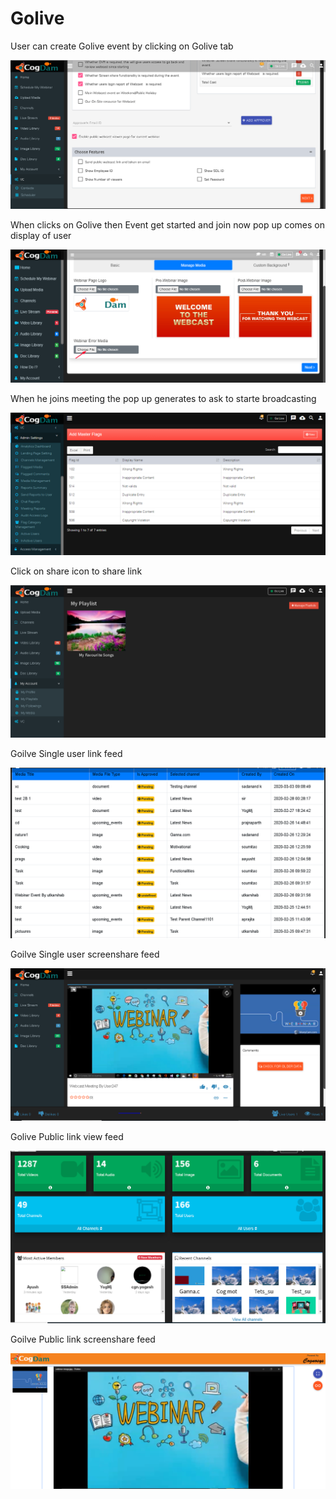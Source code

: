 # Golive

User can create Golive event by clicking on Golive tab 

![](.gitbook/assets/image%20%2860%29.png)

When clicks on Golive then Event get started and join now pop up comes on display of user

![](.gitbook/assets/image%20%28297%29.png)

When he joins meeting the pop up generates to ask to starte broadcasting 

![](.gitbook/assets/image%20%2854%29.png)

Click on share icon to share  link

![](.gitbook/assets/image%20%2821%29.png)

Goilve Single user link feed

![](.gitbook/assets/image%20%28205%29.png)

Goilve Single user screenshare feed

![](.gitbook/assets/microsoftteams-image-3.png)

Golive Public link view feed

![](.gitbook/assets/image%20%28218%29.png)

Goilve Public link screenshare feed

![](.gitbook/assets/microsoftteams-image-4.png)











